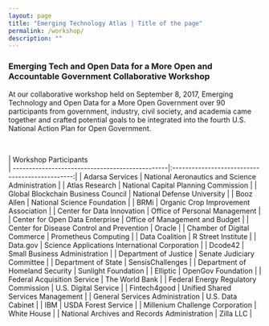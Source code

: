 ```yaml
---
layout: page
title: "Emerging Technology Atlas | Title of the page"
permalink: /workshop/
description: ""
---
```


### Emerging Tech and Open Data for a More Open and Accountable Government Collaborative Workshop

<p>At our collaborative workshop held on September 8, 2017, Emerging Technology and Open Data for a More Open Government over 90 participants from government, industry, civil society, and academia came together and crafted potential goals to be integrated into the fourth U.S. National Action Plan for Open Government.</p>

<p> <br> </p>

|                                       Workshop Participants                                                                           
| ------------------------------------------------|:-----------------------------------------------:|
| Adarsa Services                                 | National Aeronautics and Science Administration |
| Atlas Research                                  | National Capital Planning Commission            |
| Global Blockchain Business Council              | National Defense University                     |
| Booz Allen                                      | National Science Foundation                     |
| BRMi                                            | Organic Crop Improvement Association            |
| Center for Data Innovation                      | Office of Personal Management                   |
| Center for Open Data Enterprise                 | Office of Management and Budget                 |
| Center for Disease Control and Prevention       | Oracle                                          |
| Chamber of Digital Commerce                     | Prometheus Computing                            |
| Data Coalition                                  | R Street Institute                              |
| Data.gov                                        | Science Applications International Corporation  |
| Dcode42                                         | Small Business Administration                   |
| Department of Justice                           | Senate Judiciary Committee                      |
| Department of State                             | SensisChallenges                                |
| Department of Homeland Security                 | Sunlight Foundation                             |
| Elliptic                                        | OpenGov Foundation                              |
| Federal Acquisition Service                     | The World Bank                                  |
| Federal Energy Regulatory Commission            | U.S. Digital Service                            |
| Fintech4good                                    | Unified Shared Services Management              |
| General Services Administration                 | U.S. Data Cabinet                               |
| IBM                                             | USDA Forest Service                             |
| Millenium Challenge Corporation                 | White House                                     |
| National Archives and Records Administration    | Zilla LLC                                       |
